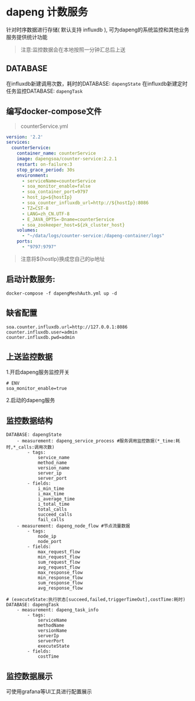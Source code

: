 # dapeng 计数服务
针对时序数据进行存储( 默认支持 influxdb ), 可为dapeng的系统监控和其他业务服务提供统计功能

> 注意:监控数据会在本地按照一分钟汇总后上送

## DATABASE
在influxdb新建调用次数，耗时的DATABASE: `dapengState`
在influxdb新建定时任务监控DATABASE: `dapengTask`

## 编写docker-compose文件

> counterService.yml

```yml
version: '2.2'
services:
  counterService:
    container_name: counterService
    image: dapengsoa/counter-service:2.2.1
    restart: on-failure:3
    stop_grace_period: 30s
    environment:
      - serviceName=counterService
      - soa_monitor_enable=false
      - soa_container_port=9797
      - host_ip=${hostIp}
      - soa_counter_influxdb_url=http://${hostIp}:8086
      - TZ=CST-8
      - LANG=zh_CN.UTF-8
      - E_JAVA_OPTS=-Dname=counterService
      - soa_zookeeper_host=${zk_cluster_host}
    volumes:
      - "~/data/logs/counter-service:/dapeng-container/logs"
    ports:
      - "9797:9797"
```

> 注意将${hostIp}换成您自己的ip地址

## 启动计数服务:
```shell
docker-compose -f dapengMeshAuth.yml up -d
```

## 缺省配置
```shell
soa.counter.influxdb.url=http://127.0.0.1:8086
counter.influxdb.user=admin
counter.influxdb.pwd=admin
```

## 上送监控数据
1.开启dapeng服务监控开关
```
# ENV
soa_monitor_enable=true
```
2.启动的dapeng服务

## 监控数据结构
```
DATABASE: dapengState
    - measurement: dapeng_service_process #服务调用监控数据(*_time:耗时,*_calls:调用次数)
        - tags:
            service_name
            method_name
            version_name
            server_ip
            server_port
        - fields:
            i_min_time
            i_max_time
            i_average_time
            i_total_time
            total_calls
            succeed_calls
            fail_calls
    - measurement: dapeng_node_flow #节点流量数据
        - tags:
            node_ip
            node_port
        - fields:
            max_request_flow
            min_request_flow
            sum_request_flow
            avg_request_flow
            max_response_flow
            min_response_flow
            sum_response_flow
            avg_response_flow

# (executeState:执行状态[succeed,failed,triggerTimeOut],costTime:耗时)
DATABASE: dapengTask
    - measurement: dapeng_task_info
        - tags:
            serviceName
            methodName
            versionName
            serverIp
            serverPort
            executeState
        - fields:
            costTime
```

## 监控数据展示
可使用grafana等UI工具进行配置展示
